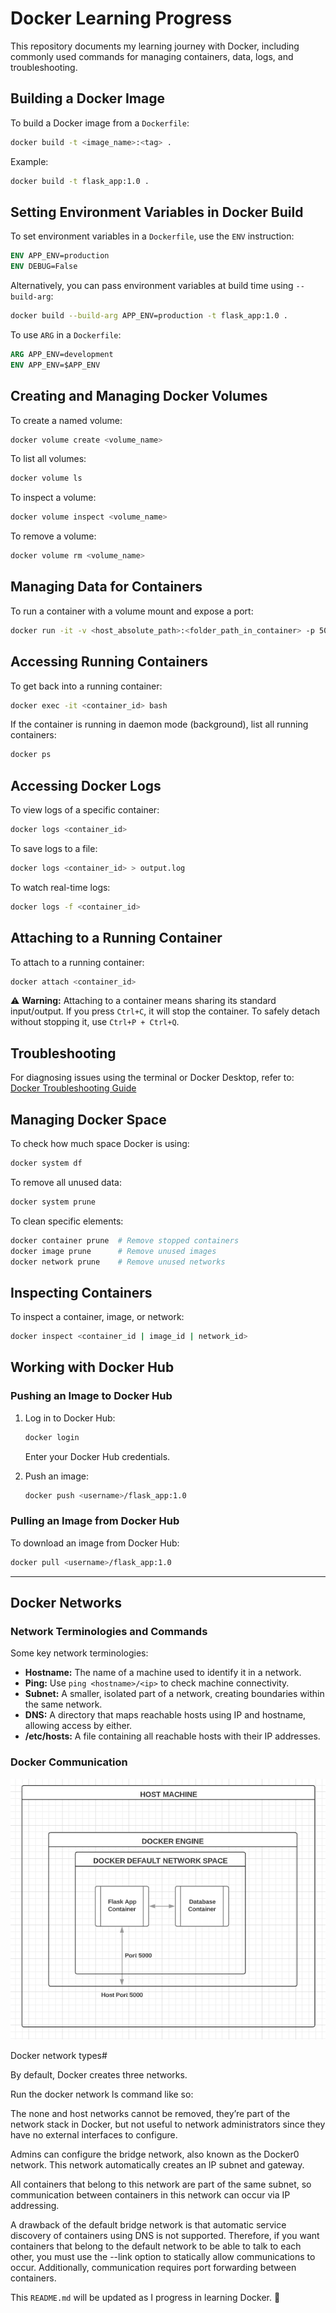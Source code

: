 # Docker Learning Progress

This repository documents my learning journey with Docker, including commonly used commands for managing containers, data, logs, and troubleshooting.

## Building a Docker Image
To build a Docker image from a `Dockerfile`:
```sh
docker build -t <image_name>:<tag> .
```
Example:
```sh
docker build -t flask_app:1.0 .
```

## Setting Environment Variables in Docker Build
To set environment variables in a `Dockerfile`, use the `ENV` instruction:
```dockerfile
ENV APP_ENV=production
ENV DEBUG=False
```
Alternatively, you can pass environment variables at build time using `--build-arg`:
```sh
docker build --build-arg APP_ENV=production -t flask_app:1.0 .
```
To use `ARG` in a `Dockerfile`:
```dockerfile
ARG APP_ENV=development
ENV APP_ENV=$APP_ENV
```

## Creating and Managing Docker Volumes
To create a named volume:
```sh
docker volume create <volume_name>
```
To list all volumes:
```sh
docker volume ls
```
To inspect a volume:
```sh
docker volume inspect <volume_name>
```
To remove a volume:
```sh
docker volume rm <volume_name>
```

## Managing Data for Containers
To run a container with a volume mount and expose a port:
```sh
docker run -it -v <host_absolute_path>:<folder_path_in_container> -p 5000:5000 flask_app:1.0
```

## Accessing Running Containers
To get back into a running container:
```sh
docker exec -it <container_id> bash
```
If the container is running in daemon mode (background), list all running containers:
```sh
docker ps
```

## Accessing Docker Logs
To view logs of a specific container:
```sh
docker logs <container_id>
```
To save logs to a file:
```sh
docker logs <container_id> > output.log
```
To watch real-time logs:
```sh
docker logs -f <container_id>
```

## Attaching to a Running Container
To attach to a running container:
```sh
docker attach <container_id>
```
⚠ **Warning:** Attaching to a container means sharing its standard input/output. If you press `Ctrl+C`, it will stop the container. To safely detach without stopping it, use `Ctrl+P + Ctrl+Q`.

## Troubleshooting
For diagnosing issues using the terminal or Docker Desktop, refer to:
[Docker Troubleshooting Guide](https://docs.docker.com/desktop/troubleshoot-and-support/troubleshoot/)

## Managing Docker Space
To check how much space Docker is using:
```sh
docker system df
```
To remove all unused data:
```sh
docker system prune
```
To clean specific elements:
```sh
docker container prune  # Remove stopped containers
docker image prune      # Remove unused images
docker network prune    # Remove unused networks
```

## Inspecting Containers
To inspect a container, image, or network:
```sh
docker inspect <container_id | image_id | network_id>
```

## Working with Docker Hub
### Pushing an Image to Docker Hub
1. Log in to Docker Hub:
   ```sh
   docker login
   ```
   Enter your Docker Hub credentials.

2. Push an image:
   ```sh
   docker push <username>/flask_app:1.0
   ```

### Pulling an Image from Docker Hub
To download an image from Docker Hub:
```sh
docker pull <username>/flask_app:1.0
```

---



## Docker Networks
### Network Terminologies and Commands
Some key network terminologies:
- **Hostname:** The name of a machine used to identify it in a network.
- **Ping:** Use `ping <hostname>/<ip>` to check machine connectivity.
- **Subnet:** A smaller, isolated part of a network, creating boundaries within the same network.
- **DNS:** A directory that maps reachable hosts using IP and hostname, allowing access by either.
- **/etc/hosts:** A file containing all reachable hosts with their IP addresses.

### Docker Communication
![Docker Communication](./docker_communication.png)


Docker network types#

By default, Docker creates three networks.

Run the docker network ls command like so:

The none and host networks cannot be removed, they’re part of the network stack in Docker, but not useful to network administrators since they have no external interfaces to configure.

Admins can configure the bridge network, also known as the Docker0 network. This network automatically creates an IP subnet and gateway.

All containers that belong to this network are part of the same subnet, so communication between containers in this network can occur via IP addressing.

A drawback of the default bridge network is that automatic service discovery of containers using DNS is not supported. Therefore, if you want containers that belong to the default network to be able to talk to each other, you must use the --link option to statically allow communications to occur. Additionally, communication requires port forwarding between containers.

This `README.md` will be updated as I progress in learning Docker. 🚀